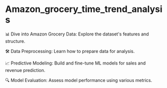 # Amazon_grocery_time_trend_analysis
📊 Dive into Amazon Grocery Data: Explore the dataset's features and structure. 

🛠️ Data Preprocessing: Learn how to prepare data for analysis.

📈 Predictive Modeling: Build and fine-tune ML models for sales and revenue prediction.

🔍 Model Evaluation: Assess model performance using various metrics.

